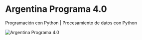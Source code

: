 # Argentina Programa 4.0
Programación con Python | Procesamiento de datos con Python

![Argentina Programa 4.0](./40.ng)
